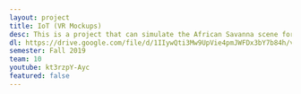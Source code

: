```yaml
---
layout: project
title: IoT (VR Mockups)
desc: This is a project that can simulate the African Savanna scene for researchers to test the self-designed IOTs to monitor different animals. 
dl: https://drive.google.com/file/d/1IIywQti3Mw9UpVie4pmJWFDx3bY7b84h/view?usp=sharing
semester: Fall 2019
team: 10
youtube: kt3rzpY-Ayc
featured: false
---
```

